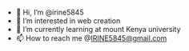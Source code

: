 - 👋 Hi, I’m @irine5845
- 👀 I’m interested in web creation 
- 🌱 I’m currently learning at mount Kenya university 
- 📫 How to reach me @IRINE5845@gmail.com

<!---
irine5845/irine5845 is a ✨ special ✨ repository because its `README.md` (this file) appears on your GitHub profile.
You can click the Preview link to take a look at your changes.
--->
